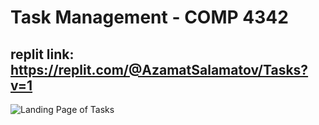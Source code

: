 # Task Management - COMP 4342

## replit link: https://replit.com/@AzamatSalamatov/Tasks?v=1

![Landing Page of Tasks](../tasks/src/assets/ss.png)

